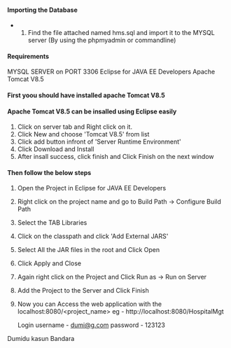 #### Importing the Database
- 1. Find the file attached named hms.sql and import it to the MYSQL server (By using the phpmyadmin or commandline)
 

#### Requirements
MYSQL SERVER on PORT 3306
Eclipse for JAVA EE Developers
Apache Tomcat V8.5


#### First yoou should have installed apache Tomcat V8.5
#### Apache Tomcat V8.5 can be insalled using Eclipse easily
1. Click on server tab and Right click on it. 
2. Click New and choose 'Tomcat V8.5' from list
3. Click add button infront of 'Server Runtime Environment'
4. Click Download and Install
5. After insall success, click finish and Click Finish on the next window

 
#### Then follow the below steps

1. Open the Project in Eclipse for JAVA EE Developers

2. Right click on the project name and go to Build Path -> Configure Build Path

3. Select the TAB Libraries

4. Click on the classpath and click 'Add External JARS'

5. Select All the JAR files in the root and Click Open

6. Click Apply and Close

7. Again right click on the Project and Click Run as -> Run on Server 

8. Add the Project to the Server and Click Finish

9. Now you can Access the web application with the localhost:8080/<project_name> eg - http://localhost:8080/HospitalMgt


	Login username - dumi@g.com     password - 123123

Dumidu kasun Bandara

